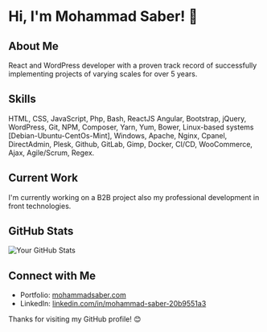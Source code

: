 # Hi, I'm Mohammad Saber! 👋

## About Me
React and WordPress developer with a proven track record of successfully implementing projects of varying scales for over 5 years.

## Skills

HTML, CSS, JavaScript, Php, Bash, ReactJS Angular, Bootstrap, jQuery, WordPress, Git, NPM, Composer, Yarn, Yum,
Bower, Linux-based systems [Debian-Ubuntu-CentOs-Mint], Windows, Apache, Nginx, Cpanel, DirectAdmin, Plesk,
Github, GitLab, Gimp, Docker, CI/CD, WooCommerce, Ajax, Agile/Scrum, Regex.

## Current Work

I'm currently working on a B2B project also my professional development in front technologies.

## GitHub Stats


![Your GitHub Stats](https://github-readme-stats.vercel.app/api?username=YourGitHubUsername&show_icons=true&theme=radical)

## Connect with Me

- Portfolio: [mohammadsaber.com](https://mohammadsaber.com)
- LinkedIn: [linkedin.com/in/mohammad-saber-20b9551a3](https://linkedin.com/in/mohammad-saber-20b9551a3)


Thanks for visiting my GitHub profile! 😊
